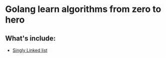# Golang learn algorithms from zero to hero

## What's include:

* [Singly Linked list](linked-list/singly/README.md)
